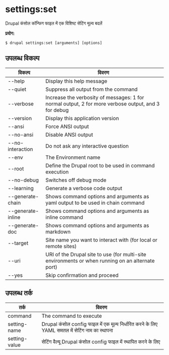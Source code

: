 # settings:set
Drupal कंसोल कॉन्फिग फाइल में एक विशिष्ट सेटिंग मूल्य बदलें

**प्रयोग:**
```
$ drupal settings:set [arguments] [options]
```

## उपलब्ध विकल्प
विकल्प | विवरण
-------|-------------
--help | Display this help message
--quiet | Suppress all output from the command
--verbose | Increase the verbosity of messages: 1 for normal output, 2 for more verbose output, and 3 for debug
--version | Display this application version
--ansi | Force ANSI output
--no-ansi | Disable ANSI output
--no-interaction | Do not ask any interactive question
--env | The Environment name
--root | Define the Drupal root to be used in command execution
--no-debug | Switches off debug mode
--learning | Generate a verbose code output
--generate-chain | Shows command options and arguments as yaml output to be used in chain command
--generate-inline | Shows command options and arguments as inline command
--generate-doc | Shows command options and arguments as markdown
--target | Site name you want to interact with (for local or remote sites)
--uri | URI of the Drupal site to use (for multi-site environments or when running on an alternate port)
--yes | Skip confirmation and proceed

## उपलब्ध तर्क
तर्क | विवरण
---------|-------------
command | The command to execute
setting-name |  Drupal कंसोल config फाइल में एक मूल्य निर्धारित करने के लिए YAML समतल में सेटिंग नाम का स्थापना
setting-value | सेटिंग वैल्यू Drupal कंसोल config फाइल में स्थापित करने के लिए
